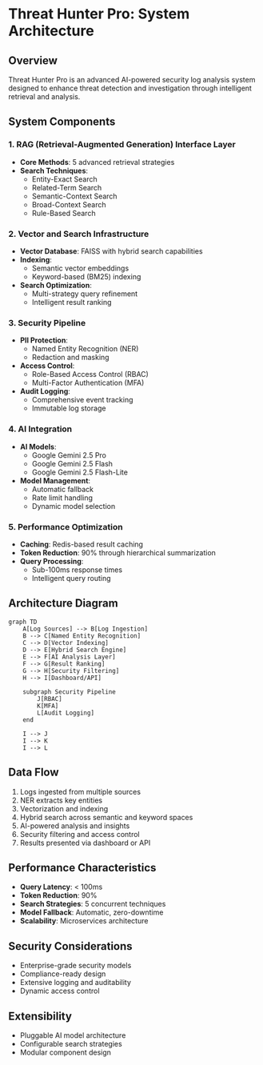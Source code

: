 # Threat Hunter Pro: System Architecture

## Overview
Threat Hunter Pro is an advanced AI-powered security log analysis system designed to enhance threat detection and investigation through intelligent retrieval and analysis.

## System Components

### 1. RAG (Retrieval-Augmented Generation) Interface Layer
- **Core Methods**: 5 advanced retrieval strategies
- **Search Techniques**:
  - Entity-Exact Search
  - Related-Term Search
  - Semantic-Context Search
  - Broad-Context Search
  - Rule-Based Search

### 2. Vector and Search Infrastructure
- **Vector Database**: FAISS with hybrid search capabilities
- **Indexing**: 
  - Semantic vector embeddings
  - Keyword-based (BM25) indexing
- **Search Optimization**:
  - Multi-strategy query refinement
  - Intelligent result ranking

### 3. Security Pipeline
- **PII Protection**:
  - Named Entity Recognition (NER)
  - Redaction and masking
- **Access Control**:
  - Role-Based Access Control (RBAC)
  - Multi-Factor Authentication (MFA)
- **Audit Logging**:
  - Comprehensive event tracking
  - Immutable log storage

### 4. AI Integration
- **AI Models**:
  - Google Gemini 2.5 Pro
  - Google Gemini 2.5 Flash
  - Google Gemini 2.5 Flash-Lite
- **Model Management**:
  - Automatic fallback
  - Rate limit handling
  - Dynamic model selection

### 5. Performance Optimization
- **Caching**: Redis-based result caching
- **Token Reduction**: 90% through hierarchical summarization
- **Query Processing**:
  - Sub-100ms response times
  - Intelligent query routing

## Architecture Diagram

```mermaid
graph TD
    A[Log Sources] --> B[Log Ingestion]
    B --> C[Named Entity Recognition]
    C --> D[Vector Indexing]
    D --> E[Hybrid Search Engine]
    E --> F[AI Analysis Layer]
    F --> G[Result Ranking]
    G --> H[Security Filtering]
    H --> I[Dashboard/API]
    
    subgraph Security Pipeline
        J[RBAC]
        K[MFA]
        L[Audit Logging]
    end
    
    I --> J
    I --> K
    I --> L
```

## Data Flow
1. Logs ingested from multiple sources
2. NER extracts key entities
3. Vectorization and indexing
4. Hybrid search across semantic and keyword spaces
5. AI-powered analysis and insights
6. Security filtering and access control
7. Results presented via dashboard or API

## Performance Characteristics
- **Query Latency**: < 100ms
- **Token Reduction**: 90%
- **Search Strategies**: 5 concurrent techniques
- **Model Fallback**: Automatic, zero-downtime
- **Scalability**: Microservices architecture

## Security Considerations
- Enterprise-grade security models
- Compliance-ready design
- Extensive logging and auditability
- Dynamic access control

## Extensibility
- Pluggable AI model architecture
- Configurable search strategies
- Modular component design
